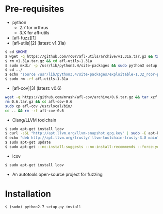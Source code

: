 # Pre-requisites

- python
  - 2.7 for orthrus
  - 3.X for afl-utils
- [afl-fuzz][1]
- [afl-utils][2] (latest: v1.31a)
```bash
$ cd $HOME
$ wget -q https://github.com/rc0r/afl-utils/archive/v1.31a.tar.gz && tar xzf v1.31a.tar.gz
$ rm v1.31a.tar.gz && cd afl-utils-1.31a
$ sudo mkdir -p /usr/lib/python3.4/site-packages && sudo python3 setup.py install
$ cd ../
$ echo "source /usr/lib/python3.4/site-packages/exploitable-1.32_rcor-py3.4.egg/exploitable/exploitable.py" >> ~/.gdbinit
$ sudo rm -rf afl-utils-1.31a
```

- [afl-cov][3] (latest: v0.6)
```bash
wget -q https://github.com/mrash/afl-cov/archive/0.6.tar.gz && tar xzf 0.6.tar.gz
rm 0.6.tar.gz && cd afl-cov-0.6
sudo cp afl-cov /usr/local/bin/
cd .. && rm -rf afl-cov-0.6
```

- Clang/LLVM toolchain
```bash
$ sudo apt-get install lcov
$ curl -sSL "http://apt.llvm.org/llvm-snapshot.gpg.key" | sudo -E apt-key add -
$ echo "deb http://apt.llvm.org/trusty/ llvm-toolchain-trusty-3.8 main" | sudo tee -a /etc/apt/sources.list > /dev/null
$ sudo apt-get update
$ sudo apt-get --no-install-suggests --no-install-recommends --force-yes install clang-3.8 libclang-common-3.8-dev llvm-3.8-runtime llvm-3.8
```
- lcov
```bash
$ sudo apt-get install lcov
```
- An autotools open-source project for fuzzing

# Installation

```
$ (sudo) python2.7 setup.py install
```
